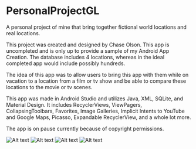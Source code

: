 # PersonalProjectGL
A personal project of mine that bring together fictional world locations and real locations.

This project was created and designed by Chase Olson. This app is uncompleted and is only up to provide
a sample of my Android App Creation. The database includes 4 locations, whereas in the ideal completed
app would include possibly hundreds.

The idea of this app was to allow users to bring this app with them while on vacation to a location
from a film or tv show and be able to compare these locations to the movie or tv scenes.

This app was made in Android Studio and utilizes Java, XML, SQLite, and Material Design. It includes
RecyclerViews, ViewPagers, CollapsingToolbars, Favorites, Image Galleries, Implicit Intents to YouTube
and Google Maps, Picasso, Expandable RecyclerView, and a whole lot more.

The app is on pause currently because of copyright permissions.

![Alt text](http://i.imgur.com/3ia3AdU.png "Home Screen") ![Alt text](http://i.imgur.com/yW22vui.jpg "Fandom Locations List")
![Alt text](http://i.imgur.com/wwQNOmX.jpg "Fandom Location Detail") ![Alt text](http://i.imgur.com/lhSWbl5.jpg "Collapsed Toolbar")
